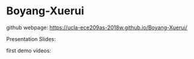 # Boyang-Xuerui

github webpage:
https://ucla-ece209as-2018w.github.io/Boyang-Xuerui/

Presentation Slides:




first demo videos:
